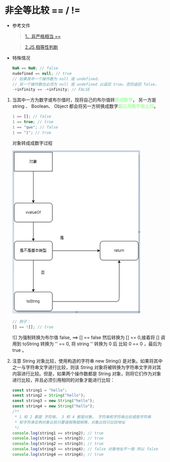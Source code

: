 # 非全等比较 == / !=

- 参考文件

  > [1、非严格相当 ==](https://developer.mozilla.org/zh-CN/docs/Web/JavaScript/Reference/Operators/Equality)

  > [2.JS 相等性判断](https://developer.mozilla.org/zh-CN/docs/Web/JavaScript/Equality_comparisons_and_sameness#%E9%9D%9E%E4%B8%A5%E6%A0%BC%E7%9B%B8%E7%AD%89)

* 特殊情况

  ```js
  NaN == NaN; // false
  nudefined == null; // true
  // 如果其中一个操作数为 null 或 undefined，
  // 另一个操作数也必须为 null 或 undefined 以返回 true。否则返回 false。
  -+infinity == -+infinity; // FALSE
  ```

1. 当其中一方为数字或布尔值时，现将自己的布尔值转<b style="color: #aaffaa">换成数字</b>， 另一方是 string 、 Boolean、 Object 都会将另一方转换成数字<b style="color:#aaffaa">最后用数字做比较</b>。

   ```js
   1 == []; // false
   1 == true; // true
   1 == "qwe"; // false
   1 == "1"; // true
   ```

   对象转成成数字过程

   ![](./img/objGetVal.png)

   ```js
   // 例子：
   [] == ![]; // true
   ```

   ![] 为强制转换为布尔值 false, ==> [] == false 然后转换为 [] == 0,接着将 [] 调用到 toString 转换为 '' == 0, 将 string '' 转换为 0 后 比较 0 == 0 ，最后为 true 。

2. 注意 String 对象比较，使用构造的字符串 new String() 是对象。如果将其中之一与字符串文字进行比较，则该 String 对象将被转换为字符串文字并对其内容进行比较。但是，如果两个操作数都是 String 对象，则将它们作为对象进行比较，并且必须引用相同的对象才能进行比较：

   ```js
   const string1 = "hello";
   const string2 = String("hello");
   const string3 = new String("hello");
   const string4 = new String("hello");
   /**
    * 1 和 2 都是 字符串， 3 和 4 都是对象， 字符串和字符串比较或是字符串
    * 和字符串实例对象比较只要值相等就相等。对象比较只比较地址
    */
   console.log(string1 == string2); // true
   console.log(string1 == string3); // true
   console.log(string2 == string3); // true
   console.log(string3 == string4); // false 对象地址不一致 所以 false
   console.log(string4 == string4); // true
   ```
